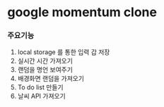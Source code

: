 # google momentum clone

### 주요기능
1. local storage 를 통한 입력 갑 저장
2. 실시간 시간 가져오기
3. 랜덤을 명언 보여주기
4. 배경화면 랜덤을 가져오기
5. To do list 만들기
6. 날씨 API 가져오기
